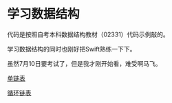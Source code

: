 # 学习数据结构



代码是按照自考本科数据结构教材（02331）代码示例敲的。

学习数据结构的同时也刚好把Swift熟练一下下。



虽然7月10日要考试了，但是我才刚开始看，难受啊马飞。

[单链表](https://github.com/zhangyu1818/data-structure/blob/main/Data%20Structure.playground/Pages/1%20Singly%20linked%20list%20.xcplaygroundpage/Contents.swift)

[循环链表](https://github.com/zhangyu1818/data-structure/blob/main/Data%20Structure.playground/Pages/2%20Circular%20linked%20list.xcplaygroundpage/Contents.swift)
